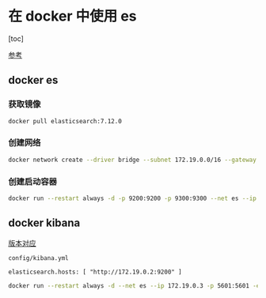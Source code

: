 # 在 docker 中使用 es

[toc]

[参考](https://www.elastic.co/guide/en/elasticsearch/reference/current/docker.html)

## docker es

### 获取镜像

```bash
docker pull elasticsearch:7.12.0
```

### 创建网络

```bash
docker network create --driver bridge --subnet 172.19.0.0/16 --gateway 172.19.0.1 es
```

### 创建启动容器

```bash
docker run --restart always -d -p 9200:9200 -p 9300:9300 --net es --ip 172.19.0.2 --name es -e ES_JAVA_OPTS="-Xms256m -Xmx256m" -e "discovery.type=single-node" -e "TZ=Asia/Shanghai" -e "LC_ALL=C.UTF-8" -e "LANG=C.UTF-8" elasticsearch:7.12.0
```

## docker kibana

[版本对应](https://www.elastic.co/cn/support/matrix#matrix_compatibility)

`config/kibana.yml`

```text
elasticsearch.hosts: [ "http://172.19.0.2:9200" ]
```

```bash
docker run --restart always -d --net es --ip 172.19.0.3 -p 5601:5601 -e "ELASTICSEARCH_HOSTS=http://172.19.0.2:9200" -e "TZ=Asia/Shanghai" -e "LC_ALL=C.UTF-8" -e "LANG=C.UTF-8" --name kibana kibana:7.12.0
```
